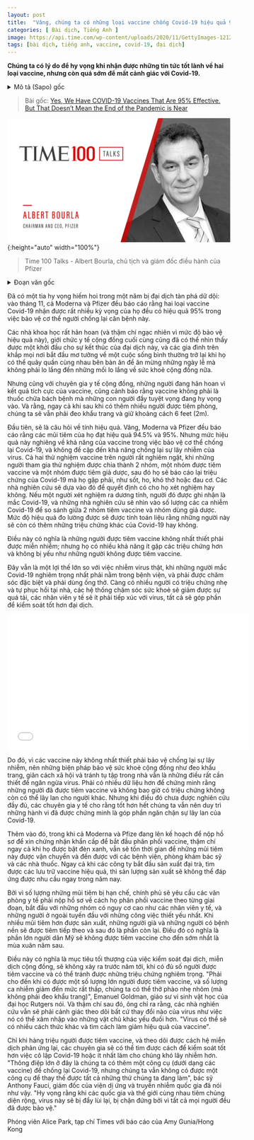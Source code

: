 ```yaml
---
layout: post
title:  "Vâng, chúng ta có những loại vaccine chống Covid-19 hiệu quả 95%. Nhưng không có nghĩa là đại dịch đã gần kết thúc."
categories: [ Bài dịch, Tiếng Anh ]
image: https://api.time.com/wp-content/uploads/2020/11/GettyImages-1212409693.jpg
tags: [bài dịch, tiếng anh, vaccine, covid-19, đại dịch]
---
```


**Chúng ta có lý do để hy vọng khi nhận được những tin tức tốt lành về hai loại vaccine, nhưng còn quá sớm để mất cảnh giác với Covid-19.**

<details>
  <summary>Mô tả (Sapo) gốc</summary>
  <p>Good news about two vaccines are reason to be hopeful, but it’s too early to let our guard down on COVID-19</p>
</details>

> Bài gốc: [Yes, We Have COVID-19 Vaccines That Are 95% Effective. But That Doesn’t Mean the End of the Pandemic is Near](https://time.com/5913113/covid-19-vaccine/)

![Albert Bourla - Chairman and CEO, Pfizer](https://raw.githubusercontent.com/hungph/hungph.github.io/master/assets/images/vaccine-covid-19-time-100-talk.png){:height="auto" width="100%"}
> Time 100 Talks - Albert Bourla, chủ tịch và giám đốc điều hành của Pfizer

<details>
  <summary>Đoạn văn gốc</summary>
  <p>It’s a rare glimmer of hope in a brutal and battering pandemic year: in November, both Moderna and Pfizer reported that their much-anticipated COVID-19 vaccines are 95% effective in protecting people against getting sick with the disease.</p>
  <p>Scientists were encouraged (and even surprised by the magnitude of the protection), public health officials finally saw what could be the beginning of the end of the pandemic, and families everywhere began fantasizing about a return to normalcy where gathering around the table to celebrate the holidays are a given and not a matter of public health concern.</p>
  <p>But the same public health experts who are encouraged by the positive vaccine results are also warning that vaccines aren’t the panacea that many are desperately hoping they will be. And that, even after more people get the shots, we’ll still have to wear masks and stay a respectful six feet apart from each other.</p>
  <p>First, there’s the question of efficacy. Yes, Moderna and Pfizer reported that their shots are 94.5% and 95% effective, respectively. But that efficacy refers to the vaccines’ ability to protect against COVID-19 disease—and not necessarily against infection with the virus. Both of the rigorous trials to test the vaccines were designed to measure COVID-19 illness—trial volunteers were randomly given either the vaccine or a placebo, and then asked to report any symptoms of COVID-19 they experienced, such as fever, cough, shortness of breath or muscle aches. The study researchers then determined whether or not to test them. If people tested positive, they were logged as a confirmed COVID-19 case, and the researchers then looked at the group of COVID-19 cases and compared how many people had been vaccinated versus how many had gotten placebo. The effectiveness measured whether these people went on to develop more symptoms of COVID-19.</p>
  <p>That means that people who are vaccinated are not necessarily immune to getting infected; but they are more likely to experience fewer symptoms and not get as sick as those who aren’t vaccinated.</p>
  <p>That’s still a huge advantage over the virus, since severe COVID-19 sends people to the hospital where they may need intensive care and ventilators to breathe. The more people who can experience milder symptoms and recover at home, the less burden on the health care system and the less exposure that health care workers will have to the virus, which all contributes to better control of the pandemic.</p>
  <p>However, because the vaccines do not necessarily protect against infection, that means that public health measures such as wearing masks, social distancing and avoiding indoor gatherings are still critical to containing the virus. More data will provide clues about whether people who are vaccinated and never experience symptoms can still spread the disease to others. But that’s not known yet, so experts say it’s better to keep up the behaviors that have proven to stymie spread of COVID-19.</p>
  <p>In addition, while both Moderna and Pfizer plan to file shortly for authorization to start distributing their vaccines, even after they receive the green light, it will take a while for the shots to be shipped and actually arrive at hospitals, doctors’ offices and pharmacies. Both companies have already begun producing doses, banking on the fact that their vaccines would be effective, but that manufacturing still won’t churn out enough doses to meet demand this year.</p>
  <p>Because doses will be limited, the government has asked state health departments to submit proposals for how they will distribute vaccines in phases, starting with highest-risk groups like health care workers and other frontline workers with essential jobs such as first responders and law enforcement personnel. As more doses become available, the elderly and people with chronic health conditions would be vaccinated, and eventually, the rest of the population. It’s likely that the majority of the American public won’t be vaccinated until next spring at the earliest.</p>
  <p>That means that the ultimate goal in controlling the pandemic, herd immunity, likely won’t happen until well into next year, when enough people are vaccinated and can ward off serious illness. “Not until a substantial proportion of the population is vaccinated, and the caseload has dropped to very low levels, will we be able to breathe (without a mask) a sigh of relief,” says Emanuel Goldman, professor of microbiology at Rutgers University. And even then, he points out, researchers will have to remain vigilant about tracking any changes in the virus as it finds fewer and fewer welcoming hosts. “The virus might have other ideas and try to change in a way that makes the vaccine less effective.”</p>
  <p>Only by vaccinating millions of people, and monitoring how their immune systems react, will experts get a better handle on what it takes to extinguish COVID-19 or at least make it much more difficult for it to spread. “The big message is that we have an additional tool [in the form of vaccines] for fighting COVID-19, but we don’t have a tool to replace everything we do just yet,” says Dr. Anthony Fauci, director of the National Institute of Allergy and Infectious Diseases. “Hopefully as the country and world gets massively vaccinated, this virus will be essentially backed in, with no place to go because everybody is protected.”</p>
  <p>With reporting by Amy Gunia/Hong Kong</p>
</details>

Đã có một tia hy vọng hiếm hoi trong một năm bị đại dịch tàn phá dữ dội: vào tháng 11, cả Moderna và Pfizer đều báo cáo rằng hai loại vaccine Covid-19 nhận được rất nhiều kỳ vọng của họ đều có hiệu quả 95% trong việc bảo vệ cơ thể người chống lại căn bệnh này.

Các nhà khoa học rất hân hoan (và thậm chí ngạc nhiên vì mức độ bảo vệ hiệu quả này), giới chức y tế cộng đồng cuối cùng cũng đã có thể nhìn thấy được một khởi đầu cho sự kết thúc của đại dịch này, và các gia đình trên khắp mọi nơi bắt đầu mơ tưởng về một cuộc sống bình thường trở lại khi họ có thể quây quần cùng nhau bên bàn ăn để ăn mừng những ngày lễ mà không phải lo lắng đến những mối lo lắng về sức khoẻ cộng đồng nữa.

Nhưng cũng với chuyên gia y tế cộng đồng, những người đang hân hoan vì kết quả tích cực của vaccine, cũng cảnh báo rằng vaccine không phải là thuốc chữa bách bệnh mà những con người đầy tuyệt vọng đang hy vọng vào. Và rằng, ngay cả khi sau khi có thêm nhiều người được tiêm phòng, chúng ta sẽ vẫn phải đeo khẩu trang và giữ khoảng cách 6 feet (2m).

Đầu tiên, sẽ là câu hỏi về tính hiệu quả. Vâng, Moderna và Pfizer đều báo cáo rằng các mũi tiêm của họ đạt hiệu quả 94.5% và 95%. Nhưng mức hiệu quả này nghiêng về khả năng của vaccine trong việc bảo vệ cơ thể chống lại Covid-19, và không đề cập đến khả năng chống lại sự lây nhiễm của virus. Cả hai thử nghiệm vaccine trên người rất nghiêm ngặt, khi những người tham gia thử nghiệm được chia thành 2 nhóm, một nhóm được tiêm vaccine và một nhóm được tiêm giả dược, sau đó họ sẽ báo cáo lại triệu chứng của Covid-19 mà họ gặp phải, như sốt, ho, khó thở hoặc đau cơ. Các nhà nghiên cứu sẽ dựa vào đó để quyết định có cho họ xét nghiệm hay không. Nếu một người xét nghiệm ra dương tính, người đó được ghi nhận là mắc Covid-19, và những nhà nghiên cứu sẽ nhìn vào số lượng các ca nhiễm Covid-19 để so sánh giữa 2 nhóm tiêm vaccine và nhóm dùng giả dược. Mức độ hiệu quả đo lường được sẽ được tính toán liệu rằng những người này sẽ còn có thêm những triệu chứng khác của Covid-19 hay không.

Điều này có nghĩa là những người được tiêm vaccine không nhất thiết phải được miễn nhiễm; nhưng họ có nhiều khả năng ít gặp các triệu chứng hơn và không bị yếu như những người không được tiêm vaccine.

Đây vẫn là một lợi thế lớn so với việc nhiễm virus thật, khi những người mắc Covid-19 nghiêm trọng nhất phải nằm trong bệnh viện, và phải được chăm sóc đặc biệt và phải dùng ống thở. Càng có nhiều người có triệu chứng nhẹ và tự phục hồi tại nhà, các hệ thống chăm sóc sức khoẻ sẽ giảm được sự quá tải, các nhân viên y tế sẽ ít phải tiếp xúc với virus, tất cả sẽ góp phần để kiểm soát tốt hơn đại dịch.

<iframe src='//players.brightcove.net/293884104/gh5LeNtQaQ_default/index.html?videoId=6211101550001' allowfullscreen frameborder=0 WIDTH='544' HEIGHT='306' style="margin-left: auto;margin-right: auto;display: flex;"></iframe>

Do đó, vì các vaccine này không nhất thiết phải bảo vệ chống lại sự lây nhiễm, nên những biện pháp bảo vệ sức khoẻ cộng đồng như đeo khẩu trang, giãn cách xã hội và tránh tụ tập trong nhà vẫn là những điều rất cần thiết để ngăn ngừa virus. Phải có nhiều dữ liệu hơn để chứng minh rằng những người đã được tiêm vaccine và không bao giờ có triệu chứng không còn có thể lây lan cho người khác. Nhưng khi điều đó chưa được nghiên cứu đầy đủ, các chuyên gia y tế cho rằng tốt hơn hết chúng ta vẫn nên duy trì những hành vi đã được chứng minh là góp phần ngăn chặn sự lây lan của Covid-19.

Thêm vào đó, trong khi cả Moderna và Pfize đang lên kế hoạch để nộp hồ sơ để xin chứng nhận khẩn cấp để bắt đầu phân phối vaccine, thậm chí ngay cả khi họ được bật đèn xanh, vẫn sẽ tốn thời gian để những mũi tiêm này được vận chuyển và đến được với các bệnh viện, phòng khám bác sỹ và các nhà thuốc. Ngay cả khi các công ty bắt đầu sản xuất đại trà, tìm được các lưu trữ vaccine hiệu quả, thì sản lượng sản xuất sẽ không thể đáp ứng được nhu cầu ngay trong năm nay.

Bởi vì số lượng những mũi tiêm bị hạn chế, chính phủ sẽ yêu cầu các văn phòng y tế phải nộp hồ sơ về cách họ phân phối vaccine theo từng giai đoạn, bắt đầu với những nhóm có nguy cơ cao như các nhân viên y tế, và những người ở ngoài tuyến đầu với những công việc thiết yếu nhất. Khi nhiều mũi tiêm hơn được sản xuất, những người già và những người có bệnh nền sẽ được tiêm tiếp theo và sau đó là phần còn lại. Điều đó có nghĩa là phần lớn người dân Mỹ sẽ không được tiêm vaccine cho đến sớm nhất là mùa xuân năm sau.

Điều này có nghĩa là mục tiêu tối thượng của việc kiểm soát đại dịch, miễn dịch cộng đồng, sẽ không xảy ra trước năm tới, khi có đủ số người được tiêm vaccine và có thể tránh được những triệu chứng nghiêm trọng. "Phải cho đến khi có được một số lượng lớn người được tiêm vaccine, và số lượng ca nhiễm giảm đến mức rất thấp, chúng ta có thể thở phào nhẹ nhõm (mà không phải đeo khẩu trang)", Emanuel Goldman, giáo sư vi sinh vật học của đại học Rutgers nói. Và thậm chí sau đó, ông chỉ ra rằng, các nhà nghiên cứu vẫn sẽ phải cảnh giác theo dõi bất cứ thay đổi nào của virus như việc nó có thể xâm nhập vào những vật chủ khác yếu đuối hơn. "Virus có thể sẽ có nhiều cách thức khác và tìm cách làm giảm hiệu quả của vaccine".

Chỉ khi hàng triệu người được tiêm vaccine, và theo dõi được cách hệ miễn dịch phản ứng lại, các chuyên gia sẽ có thể tìm được cách để kiểm soát tốt hơn việc cô lập Covid-19 hoặc ít nhất làm cho chúng khó lây nhiễm hơn. "Thông điệp lớn ở đây là chúng ta có thêm một công cụ (dưới dạng các vaccine) để chống lại Covid-19, nhưng chúng ta vẫn không có được một công cụ để thay thế được tất cả những thứ chúng ta đang làm", bác sỹ Anthony Fauci, giám đốc của viện dị ứng và truyền nhiễm quốc gia đã nói như vậy. "Hy vọng rằng khi các quốc gia và thế giới cùng nhau tiêm chủng diện rộng, virus này sẽ bị đẩy lùi lại, bị chặn đứng bởi vì tất cả mọi người đều đã được bảo vệ."

Phóng viên Alice Park, tạp chí Times với báo cáo của Amy Gunia/Hong Kong